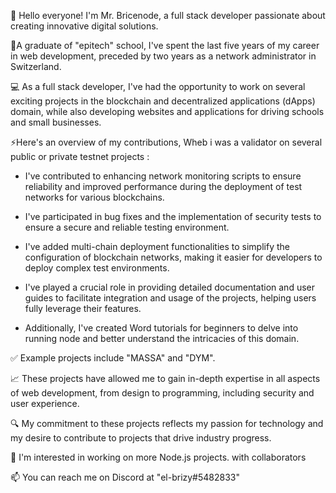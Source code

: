 🖖 Hello everyone! I'm Mr. Bricenode, a full stack developer passionate about creating innovative digital solutions.

📕A graduate of "epitech" school, I've spent the last five years of my career in web development, preceded by two years as a network administrator in Switzerland.

💻 As a full stack developer, I've had the opportunity to work on several exciting projects in the blockchain and decentralized applications (dApps) domain, while also developing websites and applications for driving schools and small businesses.

⚡Here's an overview of my contributions, Wheb i was a validator on several public or private testnet projects :

- I've contributed to enhancing network monitoring scripts to ensure reliability and improved performance during the deployment of test networks for various blockchains.

- I've participated in bug fixes and the implementation of security tests to ensure a secure and reliable testing environment.

- I've added multi-chain deployment functionalities to simplify the configuration of blockchain networks, making it easier for developers to deploy complex test environments.

- I've played a crucial role in providing detailed documentation and user guides to facilitate integration and usage of the projects, helping users fully leverage their features.

- Additionally, I've created Word tutorials for beginners to delve into running node and better understand the intricacies of this domain.

✅️ Example projects include "MASSA" and "DYM".

📈 These projects have allowed me to gain in-depth expertise in all aspects of web development, from design to programming, including security and user experience.

🔍 My commitment to these projects reflects my passion for technology and my desire to contribute to projects that drive industry progress.

👀 I'm interested in working on more Node.js projects. with collaborators
  
📫 You can reach me on Discord at "el-brizy#5482833"
